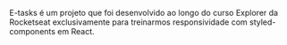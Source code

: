 E-tasks é um projeto que foi desenvolvido ao longo do curso Explorer da Rocketseat exclusivamente para treinarmos responsividade com styled-components em React.
